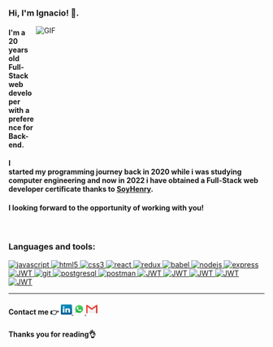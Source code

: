 ### Hi, I'm Ignacio! 👋. 

<img align="right" height="270px" width="450px" alt="GIF" src="https://i.pinimg.com/originals/1c/4f/ac/1c4facad627b098885aec6266b8c6c0e.gif" />

<h4 align="left">I'm a 20 years old Full-Stack web developer with a preference for Back-end.</h4>
<h4 align="left"> I started my programming journey back in 2020 while i was studying computer engineering and now in 2022 i have obtained a Full-Stack web developer certificate thanks to <a href="https://www.soyhenry.com/">SoyHenry</a>.</h4>
<h4>I looking forward to the opportunity of working with you!</h4>

<br />

<h3 align="left"> Languages and tools:</h3>
<p align="left">  <a href="https://developer.mozilla.org/en-US/docs/Web/JavaScript" target="_blank"> <img src="https://upload.wikimedia.org/wikipedia/commons/thumb/9/99/Unofficial_JavaScript_logo_2.svg/1024px-Unofficial_JavaScript_logo_2.svg.png" alt="javascript" width="40" height="40"/> </a> 
<a href="https://www.w3.org/html/" target="_blank"> <img src="https://upload.wikimedia.org/wikipedia/commons/thumb/3/38/HTML5_Badge.svg/600px-HTML5_Badge.svg.png" alt="html5" width="40" height="40"/> </a>
<a href="https://www.w3schools.com/css/" target="_blank"> <img src="https://cdn4.iconfinder.com/data/icons/social-media-logos-6/512/121-css3-512.png" alt="css3" width="40" height="40"/> </a> 
<a href="https://reactjs.org/" target="_blank"> <img src="https://seeklogo.com/images/R/react-logo-7B3CE81517-seeklogo.com.png" alt="react" width="40" height="40"/> </a> 
<a href="https://redux.js.org" target="_blank"> <img src="https://seeklogo.com/images/R/redux-logo-9CA6836C12-seeklogo.com.png" alt="redux" width="40" height="40"/> </a> </a>
<a href="https://babeljs.io/" target="_blank"> <img src="https://upload.wikimedia.org/wikipedia/commons/thumb/0/02/Babel_Logo.svg/1280px-Babel_Logo.svg.png" alt="babel" width="80" height="40"/> </a>
<a href="https://nodejs.org" target="_blank"> <img src="https://cdn.pixabay.com/photo/2015/04/23/17/41/node-js-736399_960_720.png" alt="nodejs" height="40"/> </a>
<a href="https://expressjs.com" target="_blank"> <img src="https://i.cloudup.com/zfY6lL7eFa-3000x3000.png" alt="express" height="40"/> </a> 
<a href="https://sequelize.org/"> <img src="https://www.vectorlogo.zone/logos/sequelizejs/sequelizejs-icon.svg" alt="JWT" width="40" height="40">
<a href="https://git-scm.com/" target="_blank"> <img src="https://www.vectorlogo.zone/logos/git-scm/git-scm-icon.svg" alt="git" width="40" height="40"/> </a> 
<a href="https://www.postgresql.org" target="_blank"> <img src="https://upload.wikimedia.org/wikipedia/commons/thumb/2/29/Postgresql_elephant.svg/1200px-Postgresql_elephant.svg.png" alt="postgresql" width="40" height="40"/> </a> 
<a href="https://postman.com" target="_blank"> <img src="https://www.vectorlogo.zone/logos/getpostman/getpostman-icon.svg" alt="postman" width="40" height="40"/> </a> 
<a href="https://jwt.io"> <img src="https://jwt.io/img/logo-asset.svg" alt="JWT" width="60" height="40"/> </a> 
<a href="https://www.mongodb.com"> <img src="https://res.cloudinary.com/crunchbase-production/image/upload/c_lpad,f_auto,q_auto:eco,dpr_1/erkxwhl1gd48xfhe2yld" alt="JWT" width="40" height="40"/> </a> 
<a href="https://mongoosejs.com/"> <img src="https://miro.medium.com/max/1050/1*acfAKaDI7uv5GyFnJmiPhA.png" alt="JWT" width="80" height="40"/> </a> 
<a href="https://www.docker.com/"> <img src="https://www.docker.com/wp-content/uploads/2022/03/vertical-logo-monochromatic.png" alt="JWT" width="50" height="40"/> </a>
<a href="https://firebase.google.com/"> <img src="https://firebase.google.com/static/downloads/brand-guidelines/PNG/logo-logomark.png" alt="JWT" width="30" height="40"/> </a>
 


***********************************

<h4>Contact me 👉 <a href="https://www.linkedin.com/in/ignacio-passerini">
  <img alt="Linkedin" height=20 width="22px" src="icons/linkedin.png" />
</a>
<a href="https://wa.me/5491121688479">
  <img alt="Whatsapp" width="22px" src="icons/whatsapp.png" />
</a>
<a href="https://mail.google.com/mail/u/0/#inbox?compose=CllgCHrhTmctvmZKgSgPNPJmqxdLMzgrcnZXcfpFkXhlZTQZkRRzBWrRCZpNrjJfrhZSkZvXDXB">
  <img alt="Gmail" width="22px" src="icons/gmail.png" />
</a>
</h4>

#### Thanks you for reading👌
